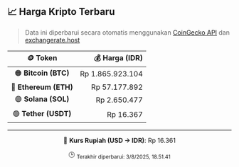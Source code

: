 

<!-- HARGA_KRIPTO -->
## 📈 Harga Kripto Terbaru

> Data ini diperbarui secara otomatis menggunakan [CoinGecko API](https://www.coingecko.com/) dan [exchangerate.host](https://exchangerate.host/)

<div align="center">

| 🪙 Token | 💰 Harga (IDR) |
|:------:|---------------:|
| 🟠 **Bitcoin (BTC)**   | Rp 1.865.923.104 |
| 🔵 **Ethereum (ETH)**  | Rp 57.177.892 |
| 🟣 **Solana (SOL)**    | Rp 2.650.477 |
| 🟢 **Tether (USDT)**   | Rp 16.367 |

---

💱 **Kurs Rupiah (USD → IDR)**: Rp 16.361

🕒 <sub>Terakhir diperbarui: 3/8/2025, 18.51.41</sub>

</div>
<!-- /HARGA_KRIPTO -->